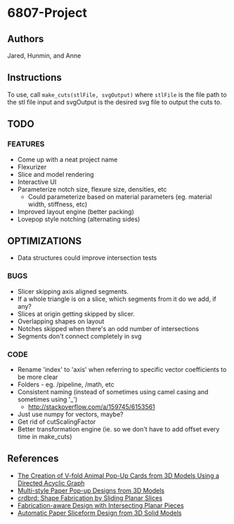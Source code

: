 # 6807-Project
## Authors
Jared, Hunmin, and Anne

## Instructions
To use, call `make_cuts(stlFile, svgOutput)` where `stlFile` is the file path to the stl file input and svgOutput is the desired svg file to output the cuts to.

## TODO
### FEATURES
* Come up with a neat project name
* Flexurizer
* Slice and model rendering
* Interactive UI
* Parameterize notch size, flexure size, densities, etc
	* Could parameterize based on material parameters (eg. material width, stiffness, etc)
* Improved layout engine (better packing)
* Lovepop style notching (alternating sides)

## OPTIMIZATIONS
* Data structures could improve intersection tests

### BUGS
* Slicer skipping axis aligned segments.
* If a whole triangle is on a slice, which segments from it do we add, if any?
* Slices at origin getting skipped by slicer.
* Overlapping shapes on layout
* Notches skipped when there's an odd number of intersections
* Segments don't connect completely in svg

### CODE
* Rename 'index' to 'axis' when referring to specific vector coefficients to be more clear
* Folders - eg. /pipeline, /math, etc
* Consistent naming (instead of sometimes using camel casing and sometimes using '_')
	* http://stackoverflow.com/a/159745/6153561
* Just use numpy for vectors, maybe?
* Get rid of cutScalingFactor
* Better transformation engine (ie. so we don't have to add offset every time in make_cuts)

## References
* [The Creation of V-fold Animal Pop-Up Cards from 3D Models Using a Directed Acyclic Graph](http://link.springer.com/chapter/10.1007%2F978-3-642-35473-1_47)
* [Multi-style Paper Pop-up Designs from 3D Models
](https://www.comp.nus.edu.sg/~lowkl/publications/multistyle_popup_eg2014.pdf)
* [crdbrd: Shape Fabrication by Sliding Planar Slices
](http://cybertron.cg.tu-berlin.de/kristian/files/crdbrd.pdf)
* [Fabrication-aware Design with Intersecting Planar Pieces
](http://lgg.epfl.ch/publications/2013/PlanarPieces/paper.pdf)
* [Automatic Paper Sliceform Design
from 3D Solid Models](https://www.comp.nus.edu.sg/~lowkl/publications/sliceform_tvcg2013_lowres.pdf)